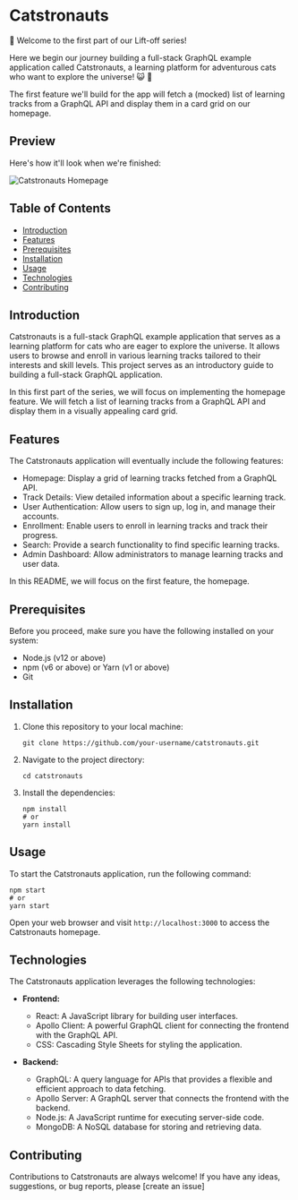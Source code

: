 # Catstronauts

👋 Welcome to the first part of our Lift-off series!

Here we begin our journey building a full-stack GraphQL example application called Catstronauts, a learning platform for adventurous cats who want to explore the universe! 😺 🚀

The first feature we'll build for the app will fetch a (mocked) list of learning tracks from a GraphQL API and display them in a card grid on our homepage.

## Preview

Here's how it'll look when we're finished:

![Catstronauts Homepage](catstronauts_homepage.png)

## Table of Contents

- [Introduction](#introduction)
- [Features](#features)
- [Prerequisites](#prerequisites)
- [Installation](#installation)
- [Usage](#usage)
- [Technologies](#technologies)
- [Contributing](#contributing)

## Introduction

Catstronauts is a full-stack GraphQL example application that serves as a learning platform for cats who are eager to explore the universe. It allows users to browse and enroll in various learning tracks tailored to their interests and skill levels. This project serves as an introductory guide to building a full-stack GraphQL application.

In this first part of the series, we will focus on implementing the homepage feature. We will fetch a list of learning tracks from a GraphQL API and display them in a visually appealing card grid.

## Features

The Catstronauts application will eventually include the following features:

- Homepage: Display a grid of learning tracks fetched from a GraphQL API.
- Track Details: View detailed information about a specific learning track.
- User Authentication: Allow users to sign up, log in, and manage their accounts.
- Enrollment: Enable users to enroll in learning tracks and track their progress.
- Search: Provide a search functionality to find specific learning tracks.
- Admin Dashboard: Allow administrators to manage learning tracks and user data.

In this README, we will focus on the first feature, the homepage.

## Prerequisites

Before you proceed, make sure you have the following installed on your system:

- Node.js (v12 or above)
- npm (v6 or above) or Yarn (v1 or above)
- Git

## Installation

1. Clone this repository to your local machine:

   ```shell
   git clone https://github.com/your-username/catstronauts.git
   ```

2. Navigate to the project directory:

   ```shell
   cd catstronauts
   ```

3. Install the dependencies:

   ```shell
   npm install
   # or
   yarn install
   ```

## Usage

To start the Catstronauts application, run the following command:

```shell
npm start
# or
yarn start
```

Open your web browser and visit `http://localhost:3000` to access the Catstronauts homepage.

## Technologies

The Catstronauts application leverages the following technologies:

- **Frontend:**
  - React: A JavaScript library for building user interfaces.
  - Apollo Client: A powerful GraphQL client for connecting the frontend with the GraphQL API.
  - CSS: Cascading Style Sheets for styling the application.

- **Backend:**
  - GraphQL: A query language for APIs that provides a flexible and efficient approach to data fetching.
  - Apollo Server: A GraphQL server that connects the frontend with the backend.
  - Node.js: A JavaScript runtime for executing server-side code.
  - MongoDB: A NoSQL database for storing and retrieving data.

## Contributing

Contributions to Catstronauts are always welcome! If you have any ideas, suggestions, or bug reports, please [create an issue]